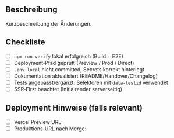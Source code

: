 ## Beschreibung

Kurzbeschreibung der Änderungen.

## Checkliste

- [ ] `npm run verify` lokal erfolgreich (Build + E2E)
- [ ] Deployment‑Pfad geprüft (Preview / Prod / Direct)
- [ ] `.env.local` nicht committed, Secrets korrekt hinterlegt
- [ ] Dokumentation aktualisiert (README/Handover/Changelog)
- [ ] Tests angepasst/ergänzt; Selektoren mit `data-testid` verwendet
- [ ] SSR‑First beachtet (Initialrender serverseitig)

## Deployment Hinweise (falls relevant)

- [ ] Vercel Preview URL:
- [ ] Produktions‑URL nach Merge:
